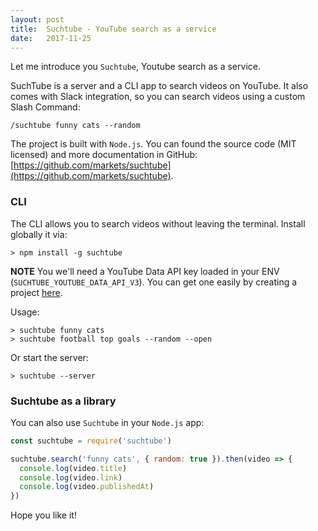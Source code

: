 ```yaml
---
layout: post
title:  Suchtube - YouTube search as a service
date:   2017-11-25
---
```


Let me introduce you `Suchtube`, Youtube search as a service.

SuchTube is a server and a CLI app to search videos on YouTube. It also comes with Slack integration, so you can search videos using a custom Slash Command:

```
/suchtube funny cats --random
```

The project is built with `Node.js`. You can found the source code (MIT licensed) and more documentation in GitHub: [https://github.com/markets/suchtube](https://github.com/markets/suchtube).

### CLI

The CLI allows you to search videos without leaving the terminal. Install globally it via:

```
> npm install -g suchtube
```

**NOTE** You we'll need a YouTube Data API key loaded in your ENV (`SUCHTUBE_YOUTUBE_DATA_API_V3`). You can get one easily by creating a project [here](https://console.developers.google.com/projectcreate).

Usage:

```
> suchtube funny cats
> suchtube football top goals --random --open
```

Or start the server:

```
> suchtube --server
```

### Suchtube as a library

You can also use `Suchtube` in your `Node.js` app:

```js
const suchtube = require('suchtube')

suchtube.search('funny cats', { random: true }).then(video => {
  console.log(video.title)
  console.log(video.link)
  console.log(video.publishedAt)
})
```

Hope you like it!
